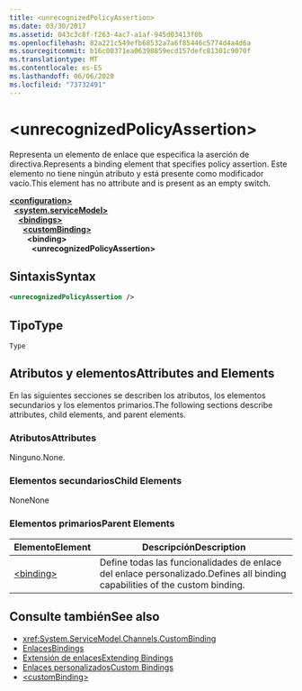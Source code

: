 ```yaml
---
title: <unrecognizedPolicyAssertion>
ms.date: 03/30/2017
ms.assetid: 043c3c8f-f263-4ac7-a1af-945d03413f0b
ms.openlocfilehash: 82a221c549efb68532a7a6f85446c5774d4a4d6a
ms.sourcegitcommit: b16c00371ea06398859ecd157defc81301c9070f
ms.translationtype: MT
ms.contentlocale: es-ES
ms.lasthandoff: 06/06/2020
ms.locfileid: "73732491"
---
```

# \<unrecognizedPolicyAssertion>
<span data-ttu-id="a6946-101">Representa un elemento de enlace que especifica la aserción de directiva.</span><span class="sxs-lookup"><span data-stu-id="a6946-101">Represents a binding element that specifies policy assertion.</span></span> <span data-ttu-id="a6946-102">Este elemento no tiene ningún atributo y está presente como modificador vacío.</span><span class="sxs-lookup"><span data-stu-id="a6946-102">This element has no attribute and is present as an empty switch.</span></span>  
  
[**\<configuration>**](../configuration-element.md)\
&nbsp;&nbsp;[**\<system.serviceModel>**](system-servicemodel.md)\
&nbsp;&nbsp;&nbsp;&nbsp;[**\<bindings>**](bindings.md)\
&nbsp;&nbsp;&nbsp;&nbsp;&nbsp;&nbsp;[**\<customBinding>**](custombinding.md)\
&nbsp;&nbsp;&nbsp;&nbsp;&nbsp;&nbsp;&nbsp;&nbsp;**\<binding>**\
&nbsp;&nbsp;&nbsp;&nbsp;&nbsp;&nbsp;&nbsp;&nbsp;&nbsp;&nbsp;**\<unrecognizedPolicyAssertion>**  
  
## <a name="syntax"></a><span data-ttu-id="a6946-103">Sintaxis</span><span class="sxs-lookup"><span data-stu-id="a6946-103">Syntax</span></span>  
  
```xml  
<unrecognizedPolicyAssertion />
```  
  
## <a name="type"></a><span data-ttu-id="a6946-104">Tipo</span><span class="sxs-lookup"><span data-stu-id="a6946-104">Type</span></span>  
 `Type`  
  
## <a name="attributes-and-elements"></a><span data-ttu-id="a6946-105">Atributos y elementos</span><span class="sxs-lookup"><span data-stu-id="a6946-105">Attributes and Elements</span></span>  
 <span data-ttu-id="a6946-106">En las siguientes secciones se describen los atributos, los elementos secundarios y los elementos primarios.</span><span class="sxs-lookup"><span data-stu-id="a6946-106">The following sections describe attributes, child elements, and parent elements.</span></span>  
  
### <a name="attributes"></a><span data-ttu-id="a6946-107">Atributos</span><span class="sxs-lookup"><span data-stu-id="a6946-107">Attributes</span></span>  
 <span data-ttu-id="a6946-108">Ninguno.</span><span class="sxs-lookup"><span data-stu-id="a6946-108">None.</span></span>  
  
### <a name="child-elements"></a><span data-ttu-id="a6946-109">Elementos secundarios</span><span class="sxs-lookup"><span data-stu-id="a6946-109">Child Elements</span></span>  
 <span data-ttu-id="a6946-110">None</span><span class="sxs-lookup"><span data-stu-id="a6946-110">None</span></span>  
  
### <a name="parent-elements"></a><span data-ttu-id="a6946-111">Elementos primarios</span><span class="sxs-lookup"><span data-stu-id="a6946-111">Parent Elements</span></span>  
  
|<span data-ttu-id="a6946-112">Elemento</span><span class="sxs-lookup"><span data-stu-id="a6946-112">Element</span></span>|<span data-ttu-id="a6946-113">Descripción</span><span class="sxs-lookup"><span data-stu-id="a6946-113">Description</span></span>|  
|-------------|-----------------|  
|[\<binding>](bindings.md)|<span data-ttu-id="a6946-114">Define todas las funcionalidades de enlace del enlace personalizado.</span><span class="sxs-lookup"><span data-stu-id="a6946-114">Defines all binding capabilities of the custom binding.</span></span>|  
  
## <a name="see-also"></a><span data-ttu-id="a6946-115">Consulte también</span><span class="sxs-lookup"><span data-stu-id="a6946-115">See also</span></span>

- <xref:System.ServiceModel.Channels.CustomBinding>
- [<span data-ttu-id="a6946-116">Enlaces</span><span class="sxs-lookup"><span data-stu-id="a6946-116">Bindings</span></span>](../../../wcf/bindings.md)
- [<span data-ttu-id="a6946-117">Extensión de enlaces</span><span class="sxs-lookup"><span data-stu-id="a6946-117">Extending Bindings</span></span>](../../../wcf/extending/extending-bindings.md)
- [<span data-ttu-id="a6946-118">Enlaces personalizados</span><span class="sxs-lookup"><span data-stu-id="a6946-118">Custom Bindings</span></span>](../../../wcf/extending/custom-bindings.md)
- [\<customBinding>](custombinding.md)
